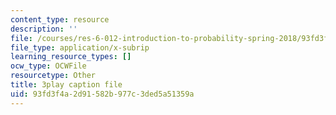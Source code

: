 ```yaml
---
content_type: resource
description: ''
file: /courses/res-6-012-introduction-to-probability-spring-2018/93fd3f4a2d91582b977c3ded5a51359a_00krscK7iBA.vtt
file_type: application/x-subrip
learning_resource_types: []
ocw_type: OCWFile
resourcetype: Other
title: 3play caption file
uid: 93fd3f4a-2d91-582b-977c-3ded5a51359a
---
```

